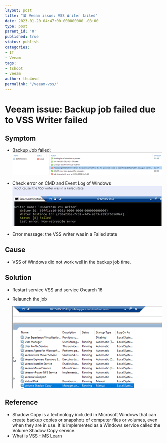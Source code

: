 ```yaml
---
layout: post
title: "🛠 Veeam issue: VSS Writer failed"
date: 2023-01-20 04:47:00.000000000 -08:00
type: post
parent_id: '0'
published: true
status: publish
categories:
- IT
- Veeam
tags:
- tshoot
- veeam
author: thu4nvd
permalink: "/veeam-vss/"
---
```


# Veeam issue: Backup job failed due to VSS Writer failed

## Symptom
* Backup Job failed: 
   ![Vss failed](../assets/2024/vss1.png)

* Check error on CMD and Event Log of Windows
   ![Log message](../assets/2024/vss3.png)

* Error message: the VSS writer was in a Failed state

## Cause
* VSS of Windows did not work well in the backup job time.

## Solution
* Restart service VSS and service Osearch 16 
* Relaunch the job

  ![Alt text](../assets/2024/vss2.png)


## Reference
* Shadow Copy is a technology included in Microsoft Windows that can create backup copies or snapshots of computer files or volumes, even when they are in use. It is implemented as a Windows service called the Volume Shadow Copy service.
* What is [VSS - MS Learn](https://learn.microsoft.com/en-us/windows-server/storage/file-server/volume-shadow-copy-service)